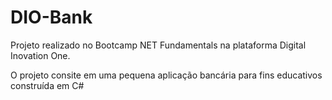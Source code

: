 # DIO-Bank

Projeto realizado no Bootcamp NET Fundamentals na plataforma Digital Inovation One.

O projeto consite em uma pequena aplicação bancária para fins educativos construída em C#
